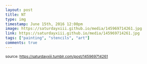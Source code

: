 ```yaml
---
layout: post
title: NT
type: img
timestamp: June 15th, 2016 12:00pm
image: https://saturdayxiii.github.io/media/145969714261.jpg
link: https://saturdayxiii.github.io/media/145969714261.jpg
tags: ["painting", "stencils", "art"]
comments: true
---
```

  
<small>source: https://saturdayxiii.tumblr.com/post/145969714261</small>